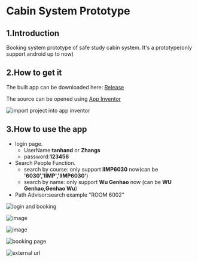 # Cabin System Prototype
## 1.Introduction
Booking system prototype of safe study cabin system. It's a prototype(only support android up to now)

## 2.How to get it
The built app can be downloaded here: [Release](https://github.com/qqblack/CabinSystemPrototype/releases)

The source can be opened using [App Inventor](https://appinventor.mit.edu/)

![import project into app inventor](https://user-images.githubusercontent.com/25791058/102513751-93a99980-40c6-11eb-9fac-35be161b029d.png)

## 3.How to use the app
* login page.
  * UserName:**tanhand** or **Zhangs**
  * password:**123456**
* Search People Function.
  * search by course: only support **IIMP6030** now(can be **'6030','IIMP','IIMP6030'**)
  * search by name: only support **Wu Genhao**  now (can be **WU Genhao,Genhao Wu**)
* Path Advisor:search example "ROOM 6002"

![login and booking](https://user-images.githubusercontent.com/25791058/102522805-ad9ca980-40d1-11eb-9350-ef3304fa4063.png)

![image](https://user-images.githubusercontent.com/25791058/102521075-70371c80-40cf-11eb-9a15-a3c30de95ce3.png)

![image](https://user-images.githubusercontent.com/25791058/102521441-e50a5680-40cf-11eb-87b0-b20e2d21c29b.png)

![booking page](https://user-images.githubusercontent.com/25791058/102521835-5f3adb00-40d0-11eb-9853-14a42fe8a520.png)

![external url](https://user-images.githubusercontent.com/25791058/102522458-3830d900-40d1-11eb-8302-124650493ff7.png)
